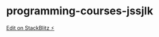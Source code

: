 # programming-courses-jssjlk

[Edit on StackBlitz ⚡️](https://stackblitz.com/edit/programming-courses-jssjlk)